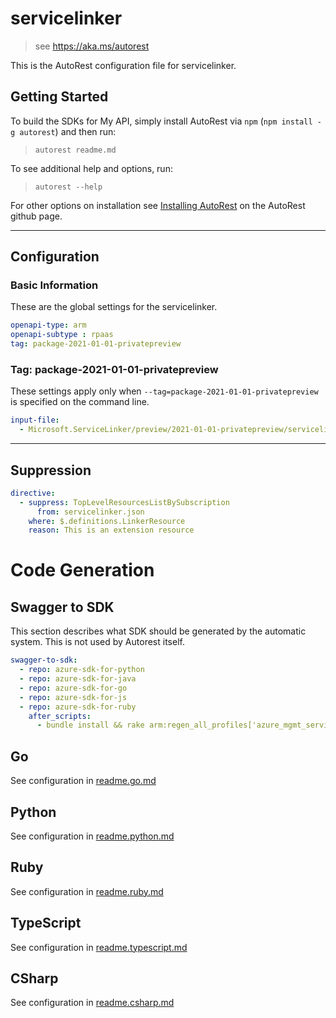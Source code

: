 # servicelinker

> see https://aka.ms/autorest

This is the AutoRest configuration file for servicelinker.

## Getting Started

To build the SDKs for My API, simply install AutoRest via `npm` (`npm install -g autorest`) and then run:

> `autorest readme.md`

To see additional help and options, run:

> `autorest --help`

For other options on installation see [Installing AutoRest](https://aka.ms/autorest/install) on the AutoRest github page.

---

## Configuration

### Basic Information

These are the global settings for the servicelinker.

```yaml
openapi-type: arm
openapi-subtype : rpaas
tag: package-2021-01-01-privatepreview
```

### Tag: package-2021-01-01-privatepreview

These settings apply only when `--tag=package-2021-01-01-privatepreview` is specified on the command line.

```yaml $(tag) == 'package-2021-01-01-privatepreview'
input-file:
  - Microsoft.ServiceLinker/preview/2021-01-01-privatepreview/servicelinker.json
```

---

## Suppression
``` yaml
directive:
  - suppress: TopLevelResourcesListBySubscription
      from: servicelinker.json
    where: $.definitions.LinkerResource
    reason: This is an extension resource
```

# Code Generation

## Swagger to SDK

This section describes what SDK should be generated by the automatic system.
This is not used by Autorest itself.

```yaml $(swagger-to-sdk)
swagger-to-sdk:
  - repo: azure-sdk-for-python
  - repo: azure-sdk-for-java
  - repo: azure-sdk-for-go
  - repo: azure-sdk-for-js
  - repo: azure-sdk-for-ruby
    after_scripts:
      - bundle install && rake arm:regen_all_profiles['azure_mgmt_servicelinker']
```

## Go

See configuration in [readme.go.md](./readme.go.md)

## Python

See configuration in [readme.python.md](./readme.python.md)

## Ruby

See configuration in [readme.ruby.md](./readme.ruby.md)

## TypeScript

See configuration in [readme.typescript.md](./readme.typescript.md)

## CSharp

See configuration in [readme.csharp.md](./readme.csharp.md)
